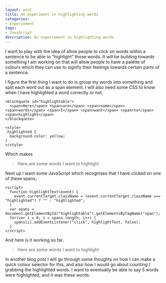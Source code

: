 ```yaml
---
layout: post
title: An experiment in highlighting words
categories:
- Experiement
tags:
- JavaScript
description: An experiement in highlighting words
---
```


I want to play with the idea of allow people to click on words within a sentence to be able to "highlight" those words. It will be building towards something I am working on that will allow people to have a palette of colours which they can use to signify their feelings towards certain parts of a sentence.

I figure the first thing I want to do is group my words into something and split each word out as a span element. I will also need some CSS to know when I have highlighted a word correctly or not.

    <blockquote id="highlightable">
	  <span>Here</span> <span>are</span> <span>some</span> <span>words</span> <span>I</span> <span>want</span> <span>to</span> <span>highlight</span>
    </blockquote>

    <style>
    .highlighted {
      background-color: yellow;
    }
    </style>

Which makes

<style>
	.highlighted {
	background-color: yellow;
	}
</style>

<blockquote>
    <span>Here</span> <span>are</span> <span>some</span> <span>words</span> <span>I</span> <span>want</span> <span>to</span> <span>highlight</span>
</blockquote>

Next up I want some JavaScript which recognises that I have clicked on one of these spans;

	<script>
	  function highlightText(event) {
	    event.currentTarget.className = (event.currentTarget.className === "highlighted") ? "" : "highlighted";
	  }
	  var spans = document.getElementById("highlightable").getElementsByTagName("span");
	  for(var i = 0; i < spans.length; i++) {
	    spans[i].addEventListener("click", highlightText, false);
	  }
	</script>


And here is it working so far.

<blockquote id="highlightable">
    <span>Here</span> <span>are</span> <span>some</span> <span>words</span> <span>I</span> <span>want</span> <span>to</span> <span>highlight</span>
</blockquote>

<script>
	function highlightText(event) {
		event.currentTarget.className = (event.currentTarget.className === "highlighted") ? "" : "highlighted";
	}
	var spans = document.getElementById("highlightable").getElementsByTagName("span");
	for(var i = 0; i < spans.length; i++) {
		spans[i].addEventListener("click", highlightText, false);
	}
</script>

In another blog post I will go through some thoughts on how I can make a quick colour selector for this, and also how I would go about counting / grabbing the highlighted words. I want to eventually be able to say 5 words were highlighted, and it was these words.
